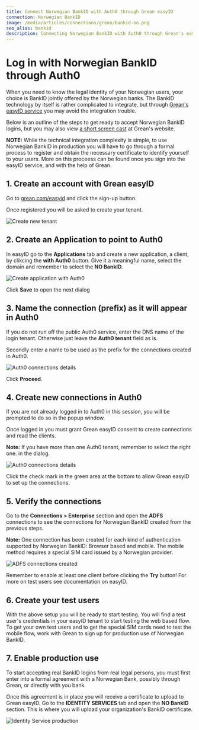 ```yaml
---
title: Connect Norwegian BankID with Auth0 through Grean easyID
connection: Norwegian BankID
image: /media/articles/connections/grean/bankid-no.png
seo_alias: bankid
description: Connecting Norwegian BankID with Auth0 through Grean's easyID service
---
```


# Log in with Norwegian BankID through Auth0

When you need to know the legal identity of your Norwegian users, your choice is BankID jointly offered by the Norwegian banks. 
The BankID technology by itself is rather complicated to integrate, but through [Grean's easyID service](https://grean.com/easyid) 
you may avoid the integration trouble.

Below is an outline of the steps to get ready to accept Norwegian BankID logins, but you may also view 
[a short screen cast](https://grean.com/easyid/auth0/2016/12/07/easyid-and-auth0.html) at Grean's website.

**NOTE:** While the technical integration complexity is simple, to use Norwegian BankID in production you will have to go through a formal process to 
register and obtain the necessary certificate to identify yourself to your users. 
More on this proceess can be found once you sign into the easyID service, and with the help of Grean.

## 1. Create an account with Grean easyID

Go to [grean.com/easyid](https://grean.com/easyid) and click the sign-up button. 

Once registered you will be asked to create your tenant.

![Create new tenant](/media/articles/connections/grean/easyid-signup.png)

## 2. Create an Application to point to Auth0

In easyID go to the **Applications** tab and create a new application, a client, by clikcing the **with Auth0** button.
Give it a meaningful name, select the domain and remember to select the **NO BankID**.

![Create application with Auth0](/media/articles/connections/grean/auth0-app-no.png)

Click **Save** to open the next dialog

## 3. Name the connection (prefix) as it will appear in Auth0

If you do not run off the public Auth0 service, enter the  DNS name of the login tenant. Otherwise just leave the **Auth0 tenant** field as is.

Secondly enter a name to be used as the prefix for the connections created in Auth0.

![Auth0 connections details](/media/articles/connections/grean/auth0-details.png)

Click **Proceed**.

## 4. Create new connections in Auth0

If you are not already logged in to Auth0 in this session, you will be prompted to do so in the popup window.

Once logged in you must grant Grean easyID consent to create connections and read the clients. 

**Note:** If you have more than one Auth0 tenant, remember to select the right one. in the dialog.

![Auth0 connections details](/media/articles/connections/grean/auth0-consent.png)

Click the check mark in the green area at the bottom to allow Grean easyID to set up the connections.

## 5. Verify the connections

Go to the **Connections > Enterprise** section and open the **ADFS** connections to see the connections for 
Norwegian BankID created from the previous steps.

**Note:** One connection has been created for each kind of authentication supported by Norwegian BankID: 
Browser based and mobile. The mobile method requires a special SIM card issued by a Norwegian provider.

![ADFS connections created](/media/articles/connections/grean/adfs-connections-no.png)

Remember to enable at least one client before clicking the **Try** button! For more on test users see documentation
on easyID.

## 6. Create your test users

With the above setup you will be ready to start testing. You will find a test user's credentials in your easyID tenant
to start testing the web based flow. To get your own test users and to get the special SIM cards need to test the mobile
flow, work with Grean to sign up for production use of Norwegian BankID.

## 7. Enable production use

To start accepting real BankID logins from real legal persons, you must first enter into a formal agreement with a Norwegian Bank, 
possibly through Grean, or directly with you bank.

Once this agreement is in place you will receive a certificate to upload to Grean easyID. Go to the **IDENTITY SERVICES** tab 
and open the **NO BankID** section. This is where you will upload your organization's BankID certificate.

![Identity Service production](/media/articles/connections/grean/no-bankid-prod.png)






